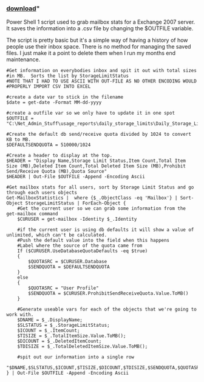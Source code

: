﻿---
pid:            2083
parent:         0
children:       
poster:         Hinkle
title:          
date:           2010-08-18 05:30:01
format:         posh
---

# 

### [download](2083.ps1)"

Power Shell 1 script used to grab mailbox stats for a Exchange 2007 server.  It saves the information into a .csv file by changing the $OUTFILE variable.

The script is pretty basic but it's a simple way of having a history of how people use their inbox space.  There is no method for managing the saved files.  I just make it a point to delete them when I run my months end maintenance.

```posh
#Get information on everybodies inbox and spit it out with total sizes #in MB.  Sorts the list by StorageLimitStatus
#NOTE THAT I HAD TO USE ASCII WITH OUT-FILE AS NO OTHER ENCODING WOULD #PROPERLY IMPORT CSV INTO EXCEL

#create a date var to stick in the filename
$date = get-date -Format MM-dd-yyyy

#create a outfile var so we only have to update it in one spot
$OUTFILE = "C:\Net_Admin_Stuff\usage_reports\daily_storage_limits\Daily_Storage_Limits-$date.csv" 

#Create the default db send/receive quota divided by 1024 to convert KB to MB.
$DEFAULTSENDQUOTA = 510000/1024

#Create a header to display at the top.
$HEADER = "Display Name,Storage Limit Status,Item Count,Total Item Size (MB),Deleted Item Count,Total Deleted Item Size (MB),Prohibit Send/Receive Quota (MB),Quota Source"
$HEADER | Out-File $OUTFILE -Append -Encoding Ascii

#Get mailbox stats for all users, sort by Storage Limit Status and go through each users objects
Get-MailboxStatistics |  where {$_.ObjectClass -eq 'Mailbox'} | Sort-Object StorageLimitStatus | ForEach-Object {		
	#Get the current user so we can grab some information from the get-mailbox command	
	$CURUSER = get-mailbox -Identity $_.Identity   

	#if the current user is using db defaults it will show a value of unlimited, which can't be calculated.    
	#Push the default value into the field when this happens  
	#Label where the source of the quota came from	
	If ($CURUSER.UseDatabaseQuotaDefaults -eq $true) 
	{
 		$QUOTASRC = $CURUSER.Database	  
		$SENDQUOTA = $DEFAULTSENDQUOTA	
	}   
	else  
	{    
		$QUOTASRC = "User Profile"    
		$SENDQUOTA = $CURUSER.ProhibitSendReceiveQuota.Value.ToMB()	  
	}	

	#Generate useable vars for each of the objects that we're going to work with.	
	$DNAME = $_.DisplayName;	
	$SLSTATUS = $_.StorageLimitStatus;	
	$ICOUNT = $_.ItemCount;	
	$TISIZE = $_.TotalItemSize.Value.ToMB();	
	$DICOUNT = $_.DeletedItemCount;	
	$TDISIZE = $_.TotalDeletedItemSize.Value.ToMB();	

	#spit out our information into a single row	
	"$DNAME,$SLSTATUS,$ICOUNT,$TISIZE,$DICOUNT,$TDISIZE,$SENDQUOTA,$QUOTASRC" 
} | Out-File $OUTFILE -Append -Encoding Ascii
```

